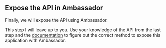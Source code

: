 ## Expose the API in Ambassador

Finally, we will expose the API using Ambassador. 

This step I will leave up to you. Use your knowledge of the API from the last step and the [documentation](https://www.getambassador.io) to figure out the correct method to expose this application with Ambassador.
